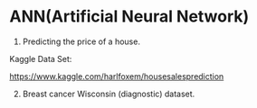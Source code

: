 # ANN(Artificial Neural Network)

1) Predicting the price of a house.

Kaggle Data Set:

https://www.kaggle.com/harlfoxem/housesalesprediction

2) Breast cancer Wisconsin (diagnostic) dataset.
